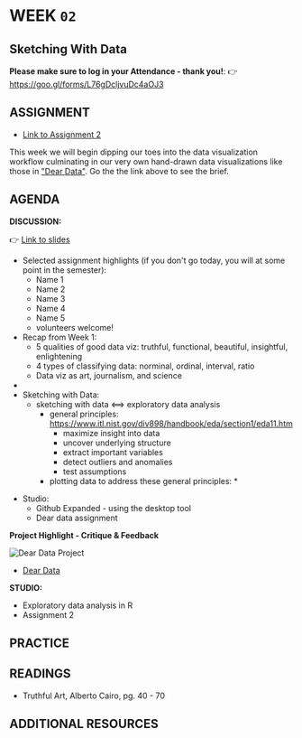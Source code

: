 # WEEK `02`
## Sketching With Data

**Please make sure to log in your Attendance - thank you!**:
👉 https://goo.gl/forms/L76gDcljvuDc4aOJ3


## ASSIGNMENT

* [Link to Assignment 2](ASSIGNMENT02.md)

This week we will begin dipping our toes into the data visualization workflow culminating in our very own hand-drawn data visualizations like those in ["Dear Data"](http://www.dear-data.com/). Go the the link above to see the brief.

## AGENDA

**DISCUSSION:**

👉 [Link to slides]()

* Selected assignment highlights (if you don't go today, you will at some point in the semester):
  * Name 1
  * Name 2
  * Name 3
  * Name 4
  * Name 5
  * volunteers welcome!
* Recap from Week 1:
  * 5 qualities of good data viz: truthful, functional, beautiful, insightful, enlightening
  * 4 types of classifying data: norminal, ordinal, interval, ratio
  * Data viz as art, journalism, and science
*
* Sketching with Data:
  * sketching with data <==> exploratory data analysis
    * general principles: https://www.itl.nist.gov/div898/handbook/eda/section1/eda11.htm
      * maximize insight into data
      * uncover underlying structure
      * extract important variables
      * detect outliers and anomalies
      * test assumptions
    * plotting data to address these general principles:
      *

<!--
  * Asking critical data questions ==> pathways towards addressing them
    * statistics?
    * new data sources?
    * data processing and models?
  * thinking about depth and breadth for visualization
  * Exploratory vs. explanatory visualization
  * intro to basic statistical principles for data exploration
    * measures of central tendency / frequencies / distributions
    * normalization
    * data types
  * viz process -->


* Studio:
  * Github Expanded - using the desktop tool
  * Dear data assignment


**Project Highlight - Critique & Feedback**

![Dear Data Project]()

* [Dear Data](http://www.dear-data.com/)

**STUDIO:**
* Exploratory data analysis in R
* Assignment 2


## PRACTICE



## READINGS
* Truthful Art, Alberto Cairo, pg. 40 - 70


## ADDITIONAL RESOURCES
